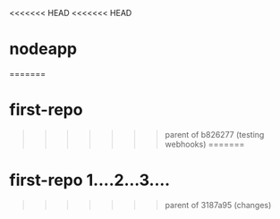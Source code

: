 <<<<<<< HEAD
<<<<<<< HEAD
# nodeapp
=======
# first-repo  
>>>>>>> parent of b826277 (testing webhooks)
=======
# first-repo  1....2...3....
>>>>>>> parent of 3187a95 (changes)
